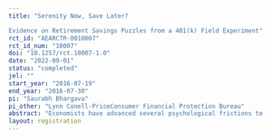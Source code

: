 ```yaml
---
title: "Serenity Now, Save Later?
Evidence on Retirement Savings Puzzles from a 401(k) Field Experiment"
rct_id: "AEARCTR-0010007"
rct_id_num: "10007"
doi: "10.1257/rct.10007-1.0"
date: "2022-09-01"
status: "completed"
jel: ""
start_year: "2016-07-19"
end_year: "2016-07-30"
pi: "Saurabh Bhargava"
pi_other: "Lynn Conell-PriceConsumer Financial Protection Bureau"
abstract: "Economists have advanced several psychological frictions to explain why many 401(k)-eligible employees undersave for retirement despite generous matching incentives. We provide evidence on four of these frictions through a high-compliance field experiment randomizing undersaving employees to information- and incentive-based treatments linked to a survey assessing each friction’s baseline incidence. We report four findings: (1) We corroborate evidence of pervasive deficits in retirement literacy and their correlation with saving but precisely reject any meaningful increase in saving from personalized recommendations that demonstrably improve literacy. (2) In (unplanned) analyses of plan confusion, we estimate that 20 to 37 percent of non-participants mistakenly believed themselves to be enrolled—these employees enrolled at high rates when prompted to review their plan status. (3) We find no evidence that enrollment complexity impedes saving—few employees perceived enrollment as prohibitively time-consuming and simplifying enrollment further did not increase saving. (4) We directly implicate present focus as a cause of undersaving by showing a significant share of employees increased saving in response to a small but immediate $10 gift card but not to clarification of the dramatically larger, but delayed, plan match. A survey of policy/industry stakeholders suggests these findings challenge perceived plan engagement best-practices. Finally, calibrations indicate a beta-delta model of present bias cannot account for the observed behavior and beliefs of employees. We propose an alternative model of anxiety-based present focus and deferred optimism that does explain our findings—and possibly other retirement savings puzzles—and offers a psychological rationale for the use of microincentives to increase engagement and for more structural reforms seeking to link traditional saving accounts to more liquid accounts designed to relieve near-term anxiety."
layout: registration
---
```


